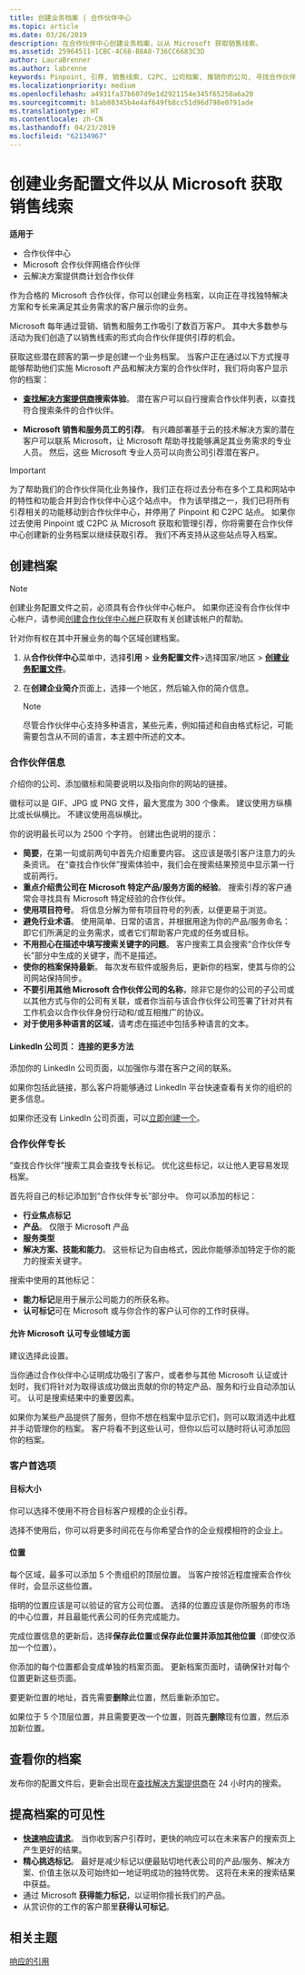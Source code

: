 ```yaml
---
title: 创建业务档案 | 合作伙伴中心
ms.topic: article
ms.date: 03/26/2019
description: 在合作伙伴中心创建业务档案，以从 Microsoft 获取销售线索。
ms.assetid: 25964511-1CBC-4C68-B8A8-736CC6683C3D
author: LauraBrenner
ms.author: labrenne
keywords: Pinpoint, 引荐, 销售线索, C2PC, 公司档案, 推销你的公司, 寻找合作伙伴, 寻找解决方案提供商, 业务档案, 营销档案
ms.localizationpriority: medium
ms.openlocfilehash: a4931fa37b607d9e1d2921154e345f65250a6a20
ms.sourcegitcommit: b1ab80345b4e4af649fb8cc51d96d798e0791ade
ms.translationtype: HT
ms.contentlocale: zh-CN
ms.lasthandoff: 04/23/2019
ms.locfileid: "62134967"
---
```

<!--
FWLink1: https://go.microsoft.com/fwlink/?linkid=838397: Top of page
FWLink2: https://go.microsoft.com/fwlink/?linkid=848635: Top of page (duplicate)
FWLink3: https://go.microsoft.com/fwlink/?linkid=847631: #allow_us_to_endorse_areas_of_expertise
FWLink4: https://go.microsoft.com/fwlink/?linkid=848063: #customer-preferences
FWLink5: https://go.microsoft.com/fwlink/?linkid=848064: #_locations
-->


# <a name="create-a-business-profile-to-get-sales-leads-from-microsoft"></a>创建业务配置文件以从 Microsoft 获取销售线索

**适用于**

-  合作伙伴中心
-  Microsoft 合作伙伴网络合作伙伴
-  云解决方案提供商计划合作伙伴

作为合格的 Microsoft 合作伙伴，你可以创建业务档案，以向正在寻找独特解决方案和专长来满足其业务需求的客户展示你的业务。

Microsoft 每年通过营销、销售和服务工作吸引了数百万客户。 其中大多数参与活动为我们创造了以销售线索的形式向合作伙伴提供引荐的机会。 

获取这些潜在顾客的第一步是创建一个业务档案。 当客户正在通过以下方式搜寻能够帮助他们实施 Microsoft 产品和解决方案的合作伙伴时，我们将向客户显示你的档案：

- **[查找解决方案提供商](https://www.microsoft.com/solution-providers/home)搜索体验**。 潜在客户可以自行搜索合作伙伴列表，以查找符合搜索条件的合作伙伴。

- **Microsoft 销售和服务员工的引荐**。 有兴趣部署基于云的技术解决方案的潜在客户可以联系 Microsoft，让 Microsoft 帮助寻找能够满足其业务需求的专业人员。 然后，这些 Microsoft 专业人员可以向贵公司引荐潜在客户。

> [!IMPORTANT]  
> 为了帮助我们的合作伙伴简化业务操作，我们正在将过去分布在多个工具和网站中的特性和功能合并到合作伙伴中心这个站点中。 作为该举措之一，我们已将所有引荐相关的功能移动到合作伙伴中心，并停用了 Pinpoint 和 C2PC 站点。 如果你过去使用 Pinpoint 或 C2PC 从 Microsoft 获取和管理引荐，你将需要在合作伙伴中心创建新的业务档案以继续获取引荐。 我们不再支持从这些站点导入档案。 

## <a name="create-a-profile"></a>创建档案

> [!NOTE]  
> 创建业务配置文件之前，必须具有合作伙伴中心帐户。 如果你还没有合作伙伴中心帐户，请参阅[创建合作伙伴中心帐户](mpn-create-a-partner-center-account.md)获取有关创建该帐户的帮助。 

针对你有权在其中开展业务的每个区域创建档案。 

1. 从**合作伙伴中心**菜单中，选择**引用** &gt; **业务配置文件**&gt;选择国家/地区 >  **[创建业务配置文件](https://partnercenter.microsoft.com/pcv/publishing)**。

2. 在**创建企业简介**页面上，选择一个地区，然后输入你的简介信息。
   > [!NOTE]  
   >  尽管合作伙伴中心支持多种语言，某些元素，例如描述和自由格式标记，可能需要包含从不同的语言，本主题中所述的文本。

### <a href="" id="partner_info"></a>合作伙伴信息

介绍你的公司、添加徽标和简要说明以及指向你的网站的链接。 

徽标可以是 GIF、JPG 或 PNG 文件，最大宽度为 300 个像素。 建议使用方纵横比或长纵横比。 不建议使用高纵横比。

你的说明最长可以为 2500 个字符。 创建出色说明的提示： 

-  **简要**，在第一句或前两句中首先介绍重要内容。 这应该是吸引客户注意力的头条资讯。 在“查找合作伙伴”搜索体验中，我们会在搜索结果预览中显示第一行或前两行。
-  **重点介绍贵公司在 Microsoft 特定产品/服务方面的经验**。 搜索引荐的客户通常会寻找具有 Microsoft 特定经验的合作伙伴。
-  **使用项目符号**。 将信息分解为带有项目符号的列表，以便更易于浏览。
-  **避免行业术语**。 使用简单、日常的语言，并根据用途为你的产品/服务命名：即它们所满足的业务需求，或者它们帮助客户完成的任务或目标。
-  **不用担心在描述中填写搜索关键字的问题**。 客户搜索工具会搜索“合作伙伴专长”部分中生成的关键字，而不是描述。
-  **使你的档案保持最新**。 每次发布软件或服务后，更新你的档案，使其与你的公司网站保持同步。
-  **不要引用其他 Microsoft 合作伙伴公司的名称**，除非它是你的公司的子公司或以其他方式与你的公司有关联，或者你当前与该合作伙伴公司签署了针对共有工作机会以合作伙伴身份行动和/或互相推广的协议。
-  **对于使用多种语言的区域**，请考虑在描述中包括多种语言的文本。

#### <a href="" id="linkedin"></a> LinkedIn 公司页： 连接的更多方法

添加你的 LinkedIn 公司页面，以加强你与潜在客户之间的联系。 

如果你包括此链接，那么客户将能够通过 LinkedIn 平台快速查看有关你的组织的更多信息。

如果你还没有 LinkedIn 公司页面，可以[立即创建一个](https://www.linkedin.com/company-beta/setup/new/)。

### <a name="partner-expertise"></a>合作伙伴专长

“查找合作伙伴”搜索工具会查找专长标记。 优化这些标记，以让他人更容易发现档案。

首先将自己的标记添加到“合作伙伴专长”部分中。 你可以添加的标记： 

-  **行业焦点标记**
-  **产品**。 仅限于 Microsoft 产品
-  **服务类型**
-  **解决方案、技能和能力**。 这些标记为自由格式，因此你能够添加特定于你的能力的搜索关键字。

搜索中使用的其他标记：
-  **能力标记**是用于展示公司能力的所获名称。
-  **认可标记**可在 Microsoft 或与你合作的客户认可你的工作时获得。

#### <a href="" id="#allow_us_to_endorse_areas_of_expertise"></a>允许 Microsoft 认可专业领域方面

建议选择此设置。 

当你通过合作伙伴中心证明成功吸引了客户，或者参与其他 Microsoft 认证或计划时，我们将针对为取得该成功做出贡献的你的特定产品、服务和行业自动添加认可。 认可是搜索结果中的重要因素。

如果你为某些产品提供了服务，但你不想在档案中显示它们，则可以取消选中此框并手动管理你的档案。 客户将看不到这些认可，但你以后可以随时将认可添加回你的档案。

### <a name="customer-preferences"></a>客户首选项

#### <a href="" id="#target_size"></a>目标大小

你可以选择不使用不符合目标客户规模的企业引荐。

选择不使用后，你可以将更多时间花在与你希望合作的企业规模相符的企业上。

#### <a href="" id="#locations"></a> 位置

每个区域，最多可以添加 5 个贵组织的顶层位置。 当客户按邻近程度搜索合作伙伴时，会显示这些位置。

指明的位置应该是可以验证的官方公司位置。 选择的位置应该是你所服务的市场的中心位置，并且最能代表公司的任务完成能力。

完成位置信息的更新后，选择**保存此位置**或**保存此位置并添加其他位置**（即使仅添加一个位置）。

你添加的每个位置都会变成单独的档案页面。 更新档案页面时，请确保针对每个位置更新这些页面。

要更新位置的地址，首先需要**删除**此位置，然后重新添加它。

如果位于 5 个顶层位置，并且需要更改一个位置，则首先**删除**现有位置，然后添加新位置。

## <a name="review-your-profile"></a>查看你的档案

发布你的配置文件后，更新会出现在[查找解决方案提供商](https://www.microsoft.com/solution-providers/home)在 24 小时内的搜索。

## <a name="improve-the-visibility-of-your-profile"></a>提高档案的可见性 

- **[快速响应请求](responding-to-referrals.md)**。 当你收到客户引荐时，更快的响应可以在未来客户的搜索页上产生更好的结果。
- **精心挑选标记**。  最好是减少标记以便最贴切地代表公司的产品/服务、解决方案、价值主张以及可始终如一地证明成功的独特优势。  这将在未来的搜索结果中获益。
- 通过 Microsoft **获得能力标记**，以证明你擅长我们的产品。
- 从赏识你的工作的客户那里**获得认可标记**。

## <a name="related-topics"></a>相关主题
[响应的引用](responding-to-referrals.md)